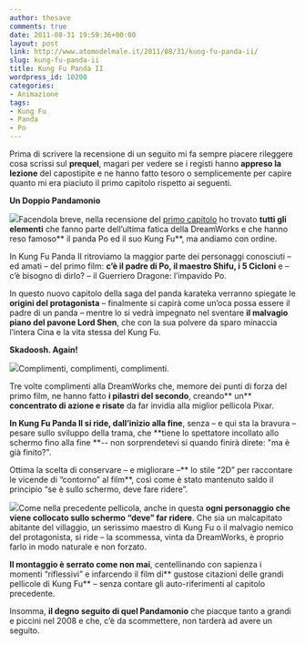 ```yaml
---
author: thesave
comments: true
date: 2011-08-31 19:59:36+00:00
layout: post
link: http://www.atomodelmale.it/2011/08/31/kung-fu-panda-ii/
slug: kung-fu-panda-ii
title: Kung Fu Panda II
wordpress_id: 10200
categories:
- Animazione
tags:
- Kung Fu
- Panda
- Po
---
```


Prima di scrivere la recensione di un seguito mi fa sempre piacere rileggere cosa scrissi sul **prequel**, magari per vedere se i registi hanno **appreso la lezione** del capostipite e ne hanno fatto tesoro o semplicemente per capire quanto mi era piaciuto il primo capitolo rispetto ai seguenti.

**Un Doppio Pandamonio**

![](http://www.atomodelmale.it/wp-content/uploads/2011/08/KungFuPandaII2-192x300.jpg)Facendola breve, nella recensione del [primo capitolo](http://www.atomodelmale.it/2008/09/01/arriva-il-pandamonio/) ho trovato **tutti gli elementi** che fanno parte dell’ultima fatica della DreamWorks e che hanno reso famoso** il panda Po ed il suo Kung Fu**, ma andiamo con ordine.

In Kung Fu Panda II ritroviamo la maggior parte dei personaggi conosciuti – ed amati – del primo film: **c’è il padre di Po, il maestro Shifu, i 5 Cicloni** e – c’è bisogno di dirlo? – il Guerriero Dragone: l’impavido Po.

In questo nuovo capitolo della saga del panda karateka verranno spiegate le **origini del protagonista** – finalmente si capirà come un’oca possa essere il padre di un panda – mentre lo si vedrà impegnato nel sventare **il malvagio piano del pavone Lord Shen**, che con la sua polvere da sparo minaccia l’intera Cina e la vita stessa del Kung Fu.

**Skadoosh. Again!**

![](http://www.atomodelmale.it/wp-content/uploads/2011/08/KungFuPandaII3-300x127.jpg)Complimenti, complimenti, complimenti.

Tre volte complimenti alla DreamWorks che, memore dei punti di forza del primo film, ne hanno fatto **i pilastri del secondo**, creando** un** **concentrato di azione e risate** da far invidia alla miglior pellicola Pixar.

**In Kung Fu Panda II si ride, dall’inizio alla fine**, senza – e qui sta la bravura – pesare sullo sviluppo della trama, che **tiene lo spettatore incollato allo schermo fino alla fine **-- non sorprendetevi si quando finirà direte: "ma è già finito?".

Ottima la scelta di conservare – e migliorare –** lo stile “2D” per raccontare le vicende di “contorno” al film**, così come è stato mantenuto saldo il principio “se è sullo schermo, deve fare ridere”.

![](http://www.atomodelmale.it/wp-content/uploads/2011/08/KungFuPandaII1-300x127.jpg)Come nella precedente pellicola, anche in questa **ogni personaggio che viene collocato sullo schermo “deve” far ridere**. Che sia un malcapitato abitante del villaggio, un serissimo maestro di Kung Fu o il malvagio nemico del protagonista, si ride – la scommessa, vinta da DreamWorks, è proprio farlo in modo naturale e non forzato.

**Il montaggio è serrato come non mai**, centellinando con sapienza i momenti “riflessivi” e infarcendo il film di** gustose citazioni delle grandi pellicole di Kung Fu** – senza contare gli auto-riferimenti al capitolo precedente.

Insomma, **il degno seguito di quel Pandamonio** che piacque tanto a grandi e piccini nel 2008 e che, c’è da scommettere, non tarderà ad avere un seguito.
